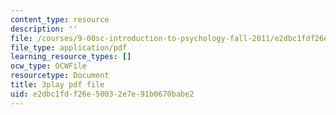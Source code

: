 ```yaml
---
content_type: resource
description: ''
file: /courses/9-00sc-introduction-to-psychology-fall-2011/e2dbc1fdf26e50032e7e91b0670babe2_gRe7dy2HSTg.pdf
file_type: application/pdf
learning_resource_types: []
ocw_type: OCWFile
resourcetype: Document
title: 3play pdf file
uid: e2dbc1fd-f26e-5003-2e7e-91b0670babe2
---
```

